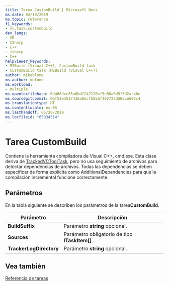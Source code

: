 ```yaml
---
title: Tarea CustomBuild | Microsoft Docs
ms.date: 03/10/2019
ms.topic: reference
f1_keywords:
- vc.task.custombuild
dev_langs:
- VB
- CSharp
- C++
- jsharp
- C++
helpviewer_keywords:
- MSBuild (Visual C++), CustomBuild task
- CustomBuild task (MSBuild (Visual C++))
author: mikeblome
ms.author: mblome
ms.workload:
- multiple
ms.openlocfilehash: 6d466dec85a0bdf242120ef5e88a0d5f5d2ac48e
ms.sourcegitcommit: 0ef51e3517436a85cfb85bf492722d566ce602c4
ms.translationtype: HT
ms.contentlocale: es-ES
ms.lasthandoff: 05/20/2019
ms.locfileid: "65934514"
---
```

# <a name="custombuild-task"></a>Tarea CustomBuild

Contiene la herramienta compiladora de Visual C++, cmd.exe. Esta clase deriva de [TrackedVCToolTask](../msbuild/trackedvctooltask-base-class.md), pero no usa seguimiento de archivos para detectar dependencias de archivos. Todas las dependencias se deben especificar de forma explícita como AdditionalDependencies para que la compilación incremental funcione correctamente.


## <a name="parameters"></a>Parámetros

En la tabla siguiente se describen los parámetros de la tarea**CustomBuild**.

|Parámetro|Descripción|
|---------------|-----------------|
|**BuildSuffix**|Parámetro **string** opcional.|
|**Sources**|Parámetro obligatorio de tipo **ITaskItem[]** .|
|**TrackerLogDirectory**|Parámetro **string** opcional.|

## <a name="see-also"></a>Vea también

[Referencia de tareas](../msbuild/msbuild-task-reference.md)
